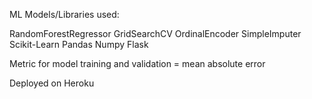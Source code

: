 ML Models/Libraries used:

RandomForestRegressor
GridSearchCV
OrdinalEncoder
SimpleImputer
Scikit-Learn
Pandas
Numpy
Flask

Metric for model training and validation = mean absolute error

Deployed on Heroku

